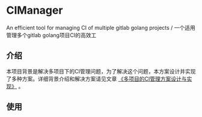 # CIManager
An efficient tool for managing CI of multiple gitlab golang projects / 一个适用管理多个gitlab golang项目CI的高效工

## 介绍
本项目背景是解决多项目下的CI管理问题，为了解决这个问题，本方案设计并实现了多种方案。详细背景介绍和解决方案请见文章 [《多项目的CI管理方案设计与实现》](https://github.com/WGrape/Blog/issues/249) 。

## 使用
